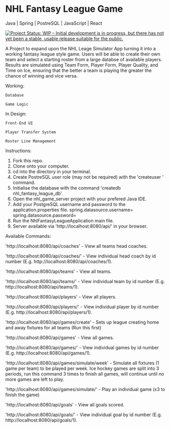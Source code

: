 # NHL Fantasy League Game

Java | Spring | PostreSQL | JavaScript | React


<a href="https://www.repostatus.org/#wip"><img src="https://www.repostatus.org/badges/latest/wip.svg" alt="Project Status: WIP – Initial development is in progress, but there has not yet been a stable, usable release suitable for the public." /></a>

A Project to expand upon the NHL Leage Simulator App turning it into a working fantasy league style game. Users will be able to create their own team and select a starting roster from a large databse of available players. Results are simulated using Team Form, Player Form, Player Quality, and Time on Ice, ensuring that the better a team is playing the greater the chance of winning and vice versa.

Working:

    Database
    
    Game Logic
    

In Design:

    Front-End UI
    
    Player Transfer System
    
    Roster Line Management
    

Instructions:

  1. Fork this repo.
  2. Clone onto your computer.
  3. cd into the directory in your terminal.
  4. Create PostreSQL user role (may not be required) with the 'createuser <username>' command.
  5. Initialise the database with the command 'createdb nhl_fantasy_league_db'.
  6. Open the nhl_game_server project with your prefered Java IDE.
  7. Add your PostgreSQL username and password to the application.properties file.
      spring.datasource.username=<username>
      spring.datasource.password=<password>
  8. Run the NhlFantasyLeagueApplication main file.
  9. Server available via 'http://localhost:8080/api/' in your browser.
  
Available Commands:

  'http://localhost:8080/api/coaches' - View all teams head coaches.
  
  'http://localhost:8080/api/coaches/<id>' - View individual head coach by id number (E.g.  http://localhost:8080/api/coaches/1).
  
  
  'http://localhost:8080/api/teams' - View all teams.
  
  'http://localhost:8080/api/teams/<id>' - View individual team by id number (E.g.  http://localhost:8080/api/teams/1).
  
  
  'http://localhost:8080/api/players' - View all players.
  
  'http://localhost:8080/api/players/<id>' - View individual player by id number (E.g.  http://localhost:8080/api/players/1).
  
  
  'http://localhost:8080/api/games/create' - Sets up league creating home and away fixtures for all teams (Run this first)
  
  'http://localhost:8080/api/games' - View all games.
  
  'http://localhost:8080/api/games/<id>' - View individual games by id number (E.g.  http://localhost:8080/api/games/1).
  
  'http://localhost:8080/api/games/simulate/week' - Simulate all fixtures (1 game per team) to be played per week. Ice hockey games are split into 3 periods, run this command 3    times to finish all games, will continue until no more games are left to play.
  
  'http://localhost:8080/api/games/simulate/<id>' - Play an individual game (x3 to finish the game)
  
  
  'http://localhost:8080/api/goals' - View all goals scored.
  
  'http://localhost:8080/api/goals/<id>' - View individual goal by id number (E.g.  http://localhost:8080/api/goals/1).
